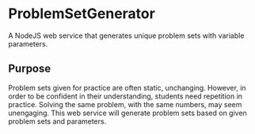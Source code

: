 # ProblemSetGenerator
A NodeJS web service that generates unique problem sets with variable parameters.

## Purpose
Problem sets given for practice are often static, unchanging. However, in order to be confident in their understanding, students need repetition in practice. Solving the same problem, with the same numbers, may seem unengaging. This web service will generate problem sets based on given problem sets and parameters.
